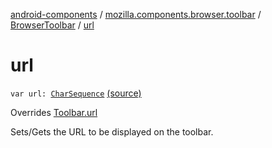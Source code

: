 [android-components](../../index.md) / [mozilla.components.browser.toolbar](../index.md) / [BrowserToolbar](index.md) / [url](./url.md)

# url

`var url: `[`CharSequence`](https://kotlinlang.org/api/latest/jvm/stdlib/kotlin/-char-sequence/index.html) [(source)](https://github.com/mozilla-mobile/android-components/blob/master/components/browser/toolbar/src/main/java/mozilla/components/browser/toolbar/BrowserToolbar.kt#L258)

Overrides [Toolbar.url](../../mozilla.components.concept.toolbar/-toolbar/url.md)

Sets/Gets the URL to be displayed on the toolbar.

